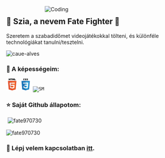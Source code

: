 <img align="right" alt="Coding" width="400" src="https://cdn.dribbble.com/users/1162077/screenshots/3848914/programmer.gif">

## 💜 Szia, a nevem <strong>Fate Fighter </strong>👋
<p align="left"> 
  Szeretem a szabadidőmet videojátékokkal tölteni, és különféle technológiákat tanulni/tesztelni.
</p>

<p align="left"> <img src="https://komarev.com/ghpvc/?username=fate970730&color=FF69B4" alt="caue-alves" /> </p>

### 🚀 A képességeim:
<code><img height="32" src="https://raw.githubusercontent.com/github/explore/80688e429a7d4ef2fca1e82350fe8e3517d3494d/topics/html/html.png" alt="HTML5"/></code>
<code><img height="32" src="https://raw.githubusercontent.com/github/explore/80688e429a7d4ef2fca1e82350fe8e3517d3494d/topics/css/css.png" alt="CSS"/></code>
<code><img height="32" src="https://dreae.gallerycdn.vsassets.io/extensions/dreae/sourcepawn-vscode/0.1.4/1515276846898/Microsoft.VisualStudio.Services.Icons.Default" alt="SM"/></code>
<br>

### ⭐ Saját Github állapotom:

<div align="left">
  <p align="left">
<p>&nbsp;<img align="center" src="https://github-readme-stats.vercel.app/api?username=fate970730&show_icons=true&locale=en&theme=buefy" alt="fate970730" /></p>
<p><img align="center" src="https://github-readme-streak-stats.herokuapp.com/?user=fate970730&&theme=buefy" alt="fate970730" /></p>
  </p>
</div>

### 💌 Lépj velem kapcsolatban <a href="https://steamcommunity.com/id/fatefighters/" target="_blank">itt</a>.
